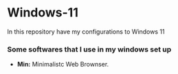 # Windows-11
In this repository have my configurations to Windows 11


### Some softwares that I use in my windows set up

* **Min:** Minimalistc Web Brownser.

